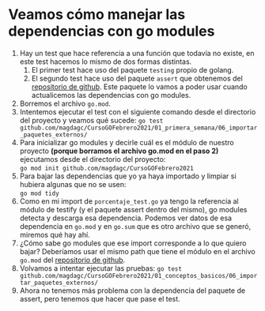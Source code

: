 # Veamos cómo manejar las dependencias con go modules

1. Hay un test que hace referencia a una función que todavía no existe, en este test hacemos lo mismo de dos formas distintas.
   1. El primer test hace uso del paquete `testing` propio de golang.
   2. El segundo test hace uso del paquete `assert` que obtenemos del [repositorio de github](https://github.com/stretchr/testify). Este paquete lo vamos a poder usar cuando actualicemos las dependencias con go modules.
2. Borremos el archivo `go.mod`.
3. Intentemos ejecutar el test con el siguiente comando desde el directorio del proyecto y veamos qué sucede:
`go test github.com/magdagc/CursoGOFebrero2021/01_primera_semana/06_importar_paquetes_externos/`
4. Para inicializar go modules y decirle cuál es el módulo de nuestro proyecto **(porque borramos el archivo go.mod en el paso 2)** ejecutamos desde el directorio del proyecto:  
`go mod init github.com/magdagc/CursoGOFebrero2021`
5. Para bajar las dependencias que yo ya haya importado y limpiar si hubiera algunas que no se usen:  
`go mod tidy`
6. Como en mi import de `porcentaje_test.go` ya tengo la referencia al módulo de testify (y el paquete assert dentro del mismo), go modules detecta y descarga esa dependencia. Podemos ver datos de esa dependencia en `go.mod` y en `go.sum` que es otro archivo que se generó, miremos qué hay ahí.
7. ¿Cómo sabe go modules que ese import corresponde a lo que quiero bajar? Deberíamos usar el mismo path que tiene el módulo en el archivo `go.mod` del [repositorio de github](https://github.com/stretchr/testify).
8. Volvamos a intentar ejecutar las pruebas:
`go test github.com/magdagc/CursoGOFebrero2021/01_conceptos_basicos/06_importar_paquetes_externos/`
9. Ahora no tenemos más problema con la dependencia del paquete de assert, pero tenemos que hacer que pase el test.  
